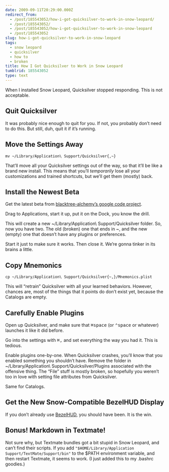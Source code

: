 ```yaml
---
date: 2009-09-11T20:29:00.000Z
redirect_from:
  - /post/185543052/how-i-got-quicksilver-to-work-in-snow-leopard/
  - /post/185543052/
  - /post/185543052/how-i-got-quicksilver-to-work-in-snow-leopard
  - /post/185543052
slug: how-i-got-quicksilver-to-work-in-snow-leopard
tags:
  - snow leopard
  - quicksilver
  - how to
  - broken
title: How I Got Quicksilver to Work in Snow Leopard
tumblrid: 185543052
type: text
---
```

<p>When I installed Snow Leopard, Quicksilver stopped responding.  This is not acceptable.</p>

<h2 id="quit_quicksilver">Quit Quicksilver</h2>

<p>It was probably nice enough to quit for you.  If not, you probably don’t need to do this.  But still, duh, quit it if it’s running.</p>

<h2 id="move_the_settings_away">Move the Settings Away</h2>

<pre><code>mv ~/Library/Application\ Support/Quicksilver{,~}
</code></pre>

<p>That’ll move all your Quicksilver settings out of the way, so that it’ll be like a brand new install.  This means that you’ll <em>temporarily</em> lose all your customizations and trained shortcuts, but we’ll get them (mostly) back.</p>

<h2 id="install_the_newest_beta">Install the Newest Beta</h2>

<p>Get the latest beta from <a href="http://code.google.com/p/blacktree-alchemy/downloads/list">blacktree-alchemy’s google code project</a>.</p>

<p>Drag to Applications, start it up, put it on the Dock, you know the drill.</p>

<p>This will create a new ~/Library/Application\ Support/Quicksilver folder. So, now you have two.  The old (broken) one that ends in ~, and the new (empty) one that doesn’t have any plugins or preferences.</p>

<p>Start it just to make sure it works.  Then close it.  We’re gonna tinker in its brains a little.</p>

<h2 id="copy_mnemonics">Copy Mnemonics</h2>

<pre><code>cp ~/Library/Application\ Support/Quicksilver{~,}/Mnemonics.plist
</code></pre>

<p>This will “retrain” Quicksilver with all your learned behaviors.  However, chances are, most of the things that it points do don’t exist yet, because the Catalogs are empty.</p>

<h2 id="carefully_enable_plugins">Carefully Enable Plugins</h2>

<p>Open up Quicksilver, and make sure that <kbd>⌘space</kbd> (or <kbd>⌃space</kbd> or whatever) launches it like it did before.</p>

<p>Go into the settings with <kbd>⌘,</kbd> and set everything the way you had it.  This is tedious.</p>

<p>Enable plugins one-by-one.  When Quicksilver crashes, you’ll know that you enabled something you shouldn’t have.  Remove the folder in ~/Library/Application\ Support/Quicksilver/Plugins associated with the offensive thing.  The “File” stuff is mostly broken, so hopefully you weren’t too in love with setting file attributes from Quicksilver.</p>

<p>Same for Catalogs.</p>

<h2 id="get_the_new_snow_compatible_bezelhud_display">Get the New Snow-Compatible BezelHUD Display</h2>

<p>If you don’t already use <a href="http://code.bencochran.com/bezelhud/">BezelHUD</a>, you should have been.  It is the win.</p>

<h2 id="bonus_markdown_in_textmate">Bonus! Markdown in Textmate!</h2>

<p>Not sure why, but Textmate bundles got a bit stupid in Snow Leopard, and can’t find their scripts.  If you add <code>"$HOME/Library/Application Support/TextMate/Support/bin"</code> to the $PATH environment variable, and then restart Textmate, it seems to work.  (I just added this to my .bashrc goodies.)</p>
